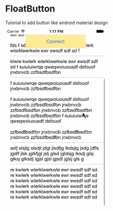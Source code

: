 # FloatButton
Tutorial to add button like android material design

![alt tag](https://github.com/vani2/FloatButton/blob/master/example.gif)
